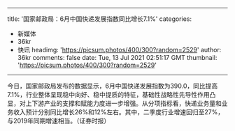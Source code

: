 
---
title: '国家邮政局：6月中国快递发展指数同比增长7.1%'
categories: 
 - 新媒体
 - 36kr
 - 快讯
headimg: 'https://picsum.photos/400/300?random=2529'
author: 36kr
comments: false
date: Tue, 13 Jul 2021 02:51:17 GMT
thumbnail: 'https://picsum.photos/400/300?random=2529'
---

<div>   
今日，国家邮政局发布的数据显示，6月中国快递发展指数为390.0，同比提高7.1%，行业整体呈现稳中向好、稳中提质的特征，基础性战略性先导性作用凸显，对上下游产业的支撑和赋能力度进一步增强。从分项指标看，快递业务量和业务收入预计分别同比增长26%和12%左右。其中，二季度行业增速回归至27%，与2019年同期增速相当。（证券时报）  
</div>
            